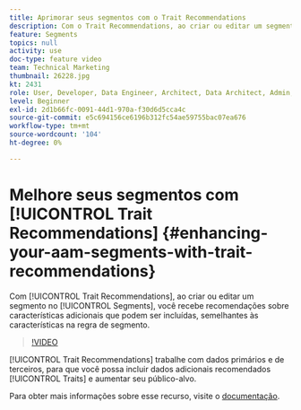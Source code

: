 ```yaml
---
title: Aprimorar seus segmentos com o Trait Recommendations
description: Com o Trait Recommendations, ao criar ou editar um segmento, você recebe recomendações sobre características adicionais que pode incluir, semelhantes às características na regra de segmento.
feature: Segments
topics: null
activity: use
doc-type: feature video
team: Technical Marketing
thumbnail: 26228.jpg
kt: 2431
role: User, Developer, Data Engineer, Architect, Data Architect, Admin, Leader
level: Beginner
exl-id: 2d1b66fc-0091-44d1-970a-f30d6d5cca4c
source-git-commit: e5c694156ce6196b312fc54ae59755bac07ea676
workflow-type: tm+mt
source-wordcount: '104'
ht-degree: 0%

---
```


# Melhore seus segmentos com [!UICONTROL Trait Recommendations] {#enhancing-your-aam-segments-with-trait-recommendations}

Com [!UICONTROL Trait Recommendations], ao criar ou editar um segmento no [!UICONTROL Segments], você recebe recomendações sobre características adicionais que podem ser incluídas, semelhantes às características na regra de segmento.

>[!VIDEO](https://video.tv.adobe.com/v/26228/?quality=12)

[!UICONTROL Trait Recommendations] trabalhe com dados primários e de terceiros, para que você possa incluir dados adicionais recomendados [!UICONTROL Traits] e aumentar seu público-alvo.

Para obter mais informações sobre esse recurso, visite o [documentação](https://experiencecloud.adobe.com/resources/help/en_US/aam/trait-recommendations.html).
